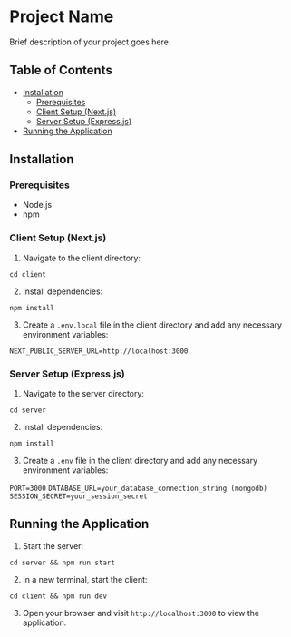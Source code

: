 # Project Name

Brief description of your project goes here.

## Table of Contents

- [Installation](#installation)
  - [Prerequisites](#prerequisites)
  - [Client Setup (Next.js)](#client-setup-nextjs)
  - [Server Setup (Express.js)](#server-setup-expressjs)
- [Running the Application](#running-the-application)

## Installation

### Prerequisites

- Node.js
- npm

### Client Setup (Next.js)

1. Navigate to the client directory:

`cd client`

2. Install dependencies:

`npm install`

3. Create a `.env.local` file in the client directory and add any necessary environment variables:

`NEXT_PUBLIC_SERVER_URL=http://localhost:3000`

### Server Setup (Express.js)

1. Navigate to the server directory:

`cd server`

2. Install dependencies:

`npm install`

3. Create a `.env` file in the client directory and add any necessary environment variables:

`PORT=3000`
`DATABASE_URL=your_database_connection_string (mongodb)`
`SESSION_SECRET=your_session_secret`

## Running the Application

1. Start the server:

`cd server && npm run start`

2. In a new terminal, start the client:

`cd client && npm run dev`

3. Open your browser and visit `http://localhost:3000` to view the application.
